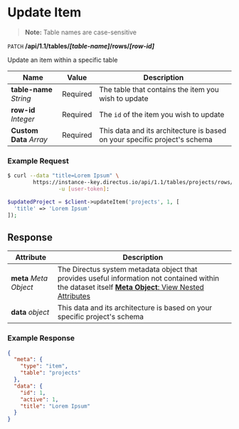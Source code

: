 # Update Item

> **Note:** Table names are case-sensitive

<span class="request">`PATCH` **/api/1.1/tables/_[table-name]_/rows/_[row-id]_**</span>

<span class="description">Update an item within a specific table</span>

<span class="arguments">Name</span> | Value | Description
--------|-----|------------
**table-name** _String_ | <span class="required">Required</span> | The table that contains the item you wish to update
**row-id** _Integer_ | <span class="required">Required</span> | The `id` of the item you wish to update
<span class="custom">**Custom Data**</span> _Array_ | <span class="required">Required</span> | <span class="custom">This data and its architecture is based on your specific project's schema</span>

### Example Request

```bash
$ curl --data "title=Lorem Ipsum" \
        https://instance--key.directus.io/api/1.1/tables/projects/rows/1 \
                -u [user-token]:
```

```php
$updatedProject = $client->updateItem('projects', 1, [
  'title' => 'Lorem Ipsum'
]);
```

## Response

<span class="attributes">Attribute</span> | Description
--------|------------
**meta** _Meta Object_ | The Directus system metadata object that provides useful information not contained within the dataset itself [**Meta Object**: View Nested Attributes](/overview/objects-model.md#meta-object)
<span class="custom">**data**</span> _object_ | <span class="custom">This data and its architecture is based on your specific project's schema</span>

### Example Response

```json
{
  "meta": {
    "type": "item",
    "table": "projects"
  },
  "data": {
    "id": 1,
    "active": 1,
    "title": "Lorem Ipsum"
  }
}
```
